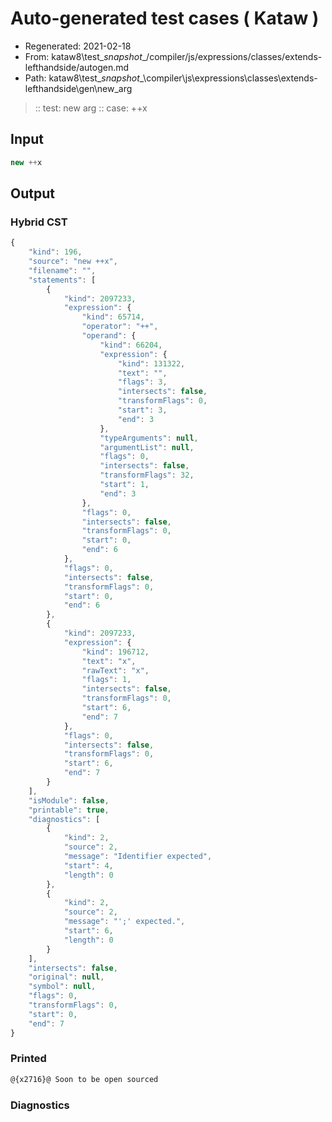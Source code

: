 # Auto-generated test cases ( Kataw )
- Regenerated: 2021-02-18
- From: kataw8\test\__snapshot__/compiler/js/expressions/classes/extends-lefthandside/autogen.md
- Path: kataw8\test\__snapshot__\compiler\js\expressions\classes\extends-lefthandside\gen\new_arg
> :: test: new arg
> :: case: ++x
## Input

`````js
new ++x
`````

## Output

### Hybrid CST


```javascript
{
    "kind": 196,
    "source": "new ++x",
    "filename": "",
    "statements": [
        {
            "kind": 2097233,
            "expression": {
                "kind": 65714,
                "operator": "++",
                "operand": {
                    "kind": 66204,
                    "expression": {
                        "kind": 131322,
                        "text": "",
                        "flags": 3,
                        "intersects": false,
                        "transformFlags": 0,
                        "start": 3,
                        "end": 3
                    },
                    "typeArguments": null,
                    "argumentList": null,
                    "flags": 0,
                    "intersects": false,
                    "transformFlags": 32,
                    "start": 1,
                    "end": 3
                },
                "flags": 0,
                "intersects": false,
                "transformFlags": 0,
                "start": 0,
                "end": 6
            },
            "flags": 0,
            "intersects": false,
            "transformFlags": 0,
            "start": 0,
            "end": 6
        },
        {
            "kind": 2097233,
            "expression": {
                "kind": 196712,
                "text": "x",
                "rawText": "x",
                "flags": 1,
                "intersects": false,
                "transformFlags": 0,
                "start": 6,
                "end": 7
            },
            "flags": 0,
            "intersects": false,
            "transformFlags": 0,
            "start": 6,
            "end": 7
        }
    ],
    "isModule": false,
    "printable": true,
    "diagnostics": [
        {
            "kind": 2,
            "source": 2,
            "message": "Identifier expected",
            "start": 4,
            "length": 0
        },
        {
            "kind": 2,
            "source": 2,
            "message": "';' expected.",
            "start": 6,
            "length": 0
        }
    ],
    "intersects": false,
    "original": null,
    "symbol": null,
    "flags": 0,
    "transformFlags": 0,
    "start": 0,
    "end": 7
}
```

  
### Printed


```javascript
@{x2716}@ Soon to be open sourced
```

  
### Diagnostics


```javascript

```

